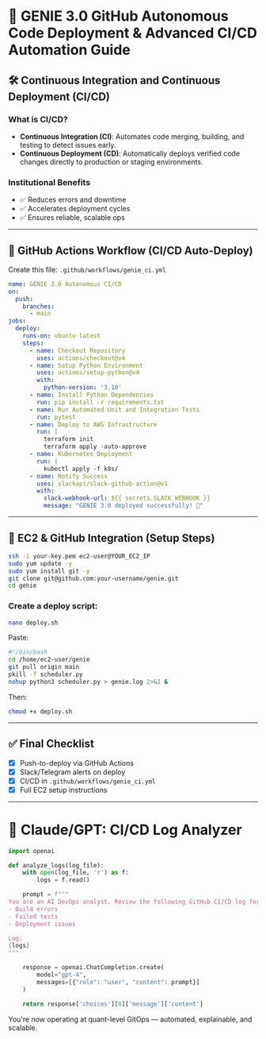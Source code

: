 
# 🚀 GENIE 3.0 GitHub Autonomous Code Deployment & Advanced CI/CD Automation Guide

## 🛠️ Continuous Integration and Continuous Deployment (CI/CD)

### What is CI/CD?
- **Continuous Integration (CI)**: Automates code merging, building, and testing to detect issues early.
- **Continuous Deployment (CD)**: Automatically deploys verified code changes directly to production or staging environments.

### Institutional Benefits
- ✅ Reduces errors and downtime
- ✅ Accelerates deployment cycles
- ✅ Ensures reliable, scalable ops

---

## 🔧 GitHub Actions Workflow (CI/CD Auto-Deploy)

Create this file: `.github/workflows/genie_ci.yml`

```yaml
name: GENIE 3.0 Autonomous CI/CD
on:
  push:
    branches:
      - main
jobs:
  deploy:
    runs-on: ubuntu-latest
    steps:
      - name: Checkout Repository
        uses: actions/checkout@v4
      - name: Setup Python Environment
        uses: actions/setup-python@v4
        with:
          python-version: '3.10'
      - name: Install Python Dependencies
        run: pip install -r requirements.txt
      - name: Run Automated Unit and Integration Tests
        run: pytest
      - name: Deploy to AWS Infrastructure
        run: |
          terraform init
          terraform apply -auto-approve
      - name: Kubernetes Deployment
        run: |
          kubectl apply -f k8s/
      - name: Notify Success
        uses: slackapi/slack-github-action@v1
        with:
          slack-webhook-url: ${{ secrets.SLACK_WEBHOOK }}
          message: "GENIE 3.0 deployed successfully! 🚀"
```

---

## 🔐 EC2 & GitHub Integration (Setup Steps)

```bash
ssh -i your-key.pem ec2-user@YOUR_EC2_IP
sudo yum update -y
sudo yum install git -y
git clone git@github.com:your-username/genie.git
cd genie
```

### Create a deploy script:
```bash
nano deploy.sh
```
Paste:
```bash
#!/bin/bash
cd /home/ec2-user/genie
git pull origin main
pkill -f scheduler.py
nohup python3 scheduler.py > genie.log 2>&1 &
```

Then:
```bash
chmod +x deploy.sh
```

---

## ✅ Final Checklist

- [x] Push-to-deploy via GitHub Actions
- [x] Slack/Telegram alerts on deploy
- [x] CI/CD in `.github/workflows/genie_ci.yml`
- [x] Full EC2 setup instructions

---

# 🧠 Claude/GPT: CI/CD Log Analyzer

```python
import openai

def analyze_logs(log_file):
    with open(log_file, 'r') as f:
        logs = f.read()

    prompt = f"""
You are an AI DevOps analyst. Review the following GitHub CI/CD log for:
- Build errors
- Failed tests
- Deployment issues

Log:
{logs}
"""

    response = openai.ChatCompletion.create(
        model="gpt-4",
        messages=[{"role": "user", "content": prompt}]
    )

    return response['choices'][0]['message']['content']
```

You're now operating at quant-level GitOps — automated, explainable, and scalable.

